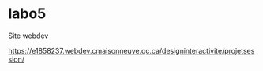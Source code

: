 # labo5

Site webdev

https://e1858237.webdev.cmaisonneuve.qc.ca/designinteractivite/projetsession/
